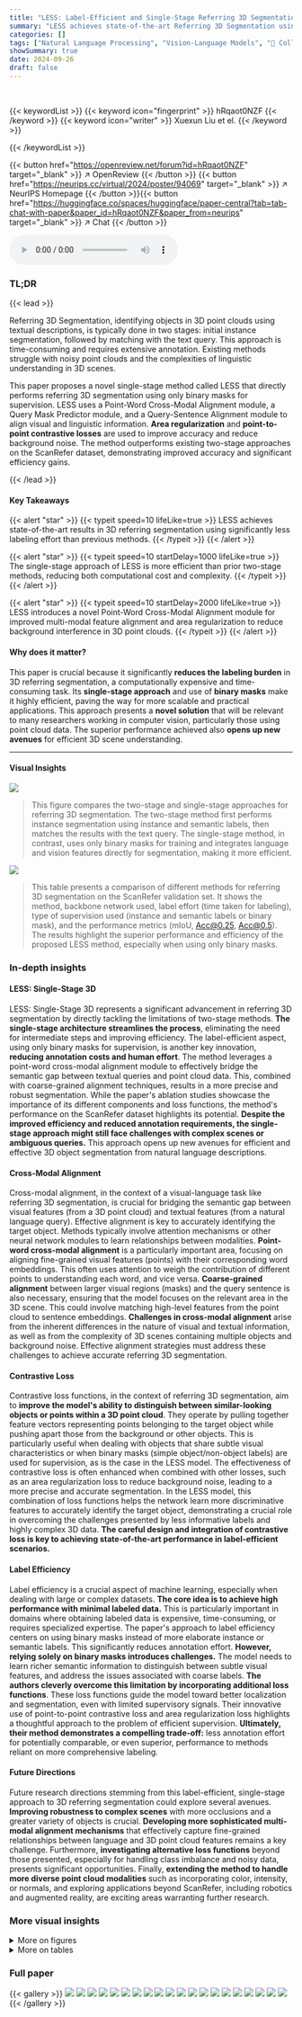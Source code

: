```yaml
---
title: "LESS: Label-Efficient and Single-Stage Referring 3D Segmentation"
summary: "LESS achieves state-of-the-art Referring 3D Segmentation using only binary masks, significantly reducing labeling effort and improving efficiency with a novel single-stage pipeline."
categories: []
tags: ["Natural Language Processing", "Vision-Language Models", "🏢 College of Computer Science and Software Engineering, Shenzhen University",]
showSummary: true
date: 2024-09-26
draft: false
---
```


<br>

{{< keywordList >}}
{{< keyword icon="fingerprint" >}} hRqaot0NZF {{< /keyword >}}
{{< keyword icon="writer" >}} Xuexun Liu et el. {{< /keyword >}}
 
{{< /keywordList >}}

{{< button href="https://openreview.net/forum?id=hRqaot0NZF" target="_blank" >}}
↗ OpenReview
{{< /button >}}
{{< button href="https://neurips.cc/virtual/2024/poster/94069" target="_blank" >}}
↗ NeurIPS Homepage
{{< /button >}}{{< button href="https://huggingface.co/spaces/huggingface/paper-central?tab=tab-chat-with-paper&paper_id=hRqaot0NZF&paper_from=neurips" target="_blank" >}}
↗ Chat
{{< /button >}}



<audio controls>
    <source src="https://ai-paper-reviewer.com/hRqaot0NZF/podcast.wav" type="audio/wav">
    Your browser does not support the audio element.
</audio>


### TL;DR


{{< lead >}}

Referring 3D Segmentation, identifying objects in 3D point clouds using textual descriptions, is typically done in two stages: initial instance segmentation, followed by matching with the text query.  This approach is time-consuming and requires extensive annotation.  Existing methods struggle with noisy point clouds and the complexities of linguistic understanding in 3D scenes.

This paper proposes a novel single-stage method called LESS that directly performs referring 3D segmentation using only binary masks for supervision.  LESS uses a Point-Word Cross-Modal Alignment module, a Query Mask Predictor module, and a Query-Sentence Alignment module to align visual and linguistic information.  **Area regularization** and **point-to-point contrastive losses** are used to improve accuracy and reduce background noise. The method outperforms existing two-stage approaches on the ScanRefer dataset, demonstrating improved accuracy and significant efficiency gains.

{{< /lead >}}


#### Key Takeaways

{{< alert "star" >}}
{{< typeit speed=10 lifeLike=true >}} LESS achieves state-of-the-art results in 3D referring segmentation using significantly less labeling effort than previous methods. {{< /typeit >}}
{{< /alert >}}

{{< alert "star" >}}
{{< typeit speed=10 startDelay=1000 lifeLike=true >}} The single-stage approach of LESS is more efficient than prior two-stage methods, reducing both computational cost and complexity. {{< /typeit >}}
{{< /alert >}}

{{< alert "star" >}}
{{< typeit speed=10 startDelay=2000 lifeLike=true >}} LESS introduces a novel Point-Word Cross-Modal Alignment module for improved multi-modal feature alignment and area regularization to reduce background interference in 3D point clouds. {{< /typeit >}}
{{< /alert >}}

#### Why does it matter?
This paper is crucial because it significantly **reduces the labeling burden** in 3D referring segmentation, a computationally expensive and time-consuming task.  Its **single-stage approach** and use of **binary masks** make it highly efficient, paving the way for more scalable and practical applications. This approach presents a **novel solution** that will be relevant to many researchers working in computer vision, particularly those using point cloud data.  The superior performance achieved also **opens up new avenues** for efficient 3D scene understanding.

------
#### Visual Insights



![](https://ai-paper-reviewer.com/hRqaot0NZF/figures_1_1.jpg)

> This figure compares the two-stage and single-stage approaches for referring 3D segmentation. The two-stage method first performs instance segmentation using instance and semantic labels, then matches the results with the text query.  The single-stage method, in contrast, uses only binary masks for training and integrates language and vision features directly for segmentation, making it more efficient.





![](https://ai-paper-reviewer.com/hRqaot0NZF/tables_6_1.jpg)

> This table presents a comparison of different methods for referring 3D segmentation on the ScanRefer validation set.  It shows the method, backbone network used, label effort (time taken for labeling), type of supervision used (instance and semantic labels or binary mask), and the performance metrics (mIoU, Acc@0.25, Acc@0.5). The results highlight the superior performance and efficiency of the proposed LESS method, especially when using only binary masks.





### In-depth insights


#### LESS: Single-Stage 3D
LESS: Single-Stage 3D represents a significant advancement in referring 3D segmentation by directly tackling the limitations of two-stage methods.  **The single-stage architecture streamlines the process**, eliminating the need for intermediate steps and improving efficiency.  The label-efficient aspect, using only binary masks for supervision, is another key innovation, **reducing annotation costs and human effort**.  The method leverages a point-word cross-modal alignment module to effectively bridge the semantic gap between textual queries and point cloud data.  This, combined with coarse-grained alignment techniques, results in a more precise and robust segmentation.  While the paper's ablation studies showcase the importance of its different components and loss functions, the method's performance on the ScanRefer dataset highlights its potential. **Despite the improved efficiency and reduced annotation requirements, the single-stage approach might still face challenges with complex scenes or ambiguous queries.**  This approach opens up new avenues for efficient and effective 3D object segmentation from natural language descriptions.

#### Cross-Modal Alignment
Cross-modal alignment, in the context of a visual-language task like referring 3D segmentation, is crucial for bridging the semantic gap between visual features (from a 3D point cloud) and textual features (from a natural language query).  Effective alignment is key to accurately identifying the target object.  Methods typically involve attention mechanisms or other neural network modules to learn relationships between modalities. **Point-word cross-modal alignment** is a particularly important area, focusing on aligning fine-grained visual features (points) with their corresponding word embeddings.  This often uses attention to weigh the contribution of different points to understanding each word, and vice versa.  **Coarse-grained alignment** between larger visual regions (masks) and the query sentence is also necessary, ensuring that the model focuses on the relevant area in the 3D scene.  This could involve matching high-level features from the point cloud to sentence embeddings. **Challenges in cross-modal alignment** arise from the inherent differences in the nature of visual and textual information, as well as from the complexity of 3D scenes containing multiple objects and background noise. Effective alignment strategies must address these challenges to achieve accurate referring 3D segmentation.

#### Contrastive Loss
Contrastive loss functions, in the context of referring 3D segmentation, aim to **improve the model's ability to distinguish between similar-looking objects or points within a 3D point cloud**.  They operate by pulling together feature vectors representing points belonging to the target object while pushing apart those from the background or other objects. This is particularly useful when dealing with objects that share subtle visual characteristics or when binary masks (simple object/non-object labels) are used for supervision, as is the case in the LESS model. The effectiveness of contrastive loss is often enhanced when combined with other losses, such as an area regularization loss to reduce background noise, leading to a more precise and accurate segmentation.  In the LESS model, this combination of loss functions helps the network learn more discriminative features to accurately identify the target object, demonstrating a crucial role in overcoming the challenges presented by less informative labels and highly complex 3D data. **The careful design and integration of contrastive loss is key to achieving state-of-the-art performance in label-efficient scenarios.**

#### Label Efficiency
Label efficiency is a crucial aspect of machine learning, especially when dealing with large or complex datasets.  **The core idea is to achieve high performance with minimal labeled data.** This is particularly important in domains where obtaining labeled data is expensive, time-consuming, or requires specialized expertise.  The paper's approach to label efficiency centers on using binary masks instead of more elaborate instance or semantic labels.  This significantly reduces annotation effort. **However, relying solely on binary masks introduces challenges.**  The model needs to learn richer semantic information to distinguish between subtle visual features, and address the issues associated with coarse labels.  **The authors cleverly overcome this limitation by incorporating additional loss functions**. These loss functions guide the model toward better localization and segmentation, even with limited supervisory signals.  Their innovative use of point-to-point contrastive loss and area regularization loss highlights a thoughtful approach to the problem of efficient supervision. **Ultimately, their method demonstrates a compelling trade-off:** less annotation effort for potentially comparable, or even superior, performance to methods reliant on more comprehensive labeling.

#### Future Directions
Future research directions stemming from this label-efficient, single-stage approach to 3D referring segmentation could explore several avenues. **Improving robustness to complex scenes** with more occlusions and a greater variety of objects is crucial.  **Developing more sophisticated multi-modal alignment mechanisms** that effectively capture fine-grained relationships between language and 3D point cloud features remains a key challenge.  Furthermore, **investigating alternative loss functions** beyond those presented, especially for handling class imbalance and noisy data, presents significant opportunities.  Finally, **extending the method to handle more diverse point cloud modalities** such as incorporating color, intensity, or normals, and exploring applications beyond ScanRefer, including robotics and augmented reality, are exciting areas warranting further research.


### More visual insights

<details>
<summary>More on figures
</summary>


![](https://ai-paper-reviewer.com/hRqaot0NZF/figures_3_1.jpg)

> This figure shows the architecture of the LESS framework for referring 3D segmentation. It starts with a sparse 3D feature extractor processing the point cloud, and a text encoder processing the textual query.  A Point-Word Cross-Modal Alignment (PWCA) module aligns word and point features. A Query Mask Predictor (QMP) module generates proposal masks, which are then refined by a Query-Sentence Alignment (QSA) module using sentence features to produce the final segmentation mask.


![](https://ai-paper-reviewer.com/hRqaot0NZF/figures_7_1.jpg)

> This figure shows the results of applying different combinations of loss functions to the model. The first two columns show the query and the input scene. The subsequent columns show the results of adding each loss function sequentially: segmentation loss (Lseg), area regularization loss (Larea), and point-to-point contrastive loss (Lp2p).  The final column shows the ground truth. The figure demonstrates the impact of each loss function on the model's ability to accurately segment the target objects in the scene, highlighting how each loss function contributes to the final prediction.


![](https://ai-paper-reviewer.com/hRqaot0NZF/figures_13_1.jpg)

> This figure illustrates the differences between three types of labels used in 3D point cloud segmentation: semantic labels, instance labels, and binary labels. Semantic labels assign a category ID to each point (e.g., chair, table), while instance labels assign unique IDs to each instance of an object (e.g., chair 1, chair 2). Binary labels, used in this paper's proposed LESS method, simplify this by assigning a value of 1 to points belonging to the target object and 0 otherwise.  This highlights the label efficiency of the LESS method.


![](https://ai-paper-reviewer.com/hRqaot0NZF/figures_13_2.jpg)

> This figure compares the architecture of previous two-stage referring 3D segmentation methods with the proposed single-stage LESS method. The two-stage method first performs instance segmentation using both instance and semantic labels, then matches the resulting proposals with the textual query. In contrast, LESS uses only binary mask supervision and integrates language and vision features directly in a single stage for increased efficiency and reduced annotation burden.


</details>




<details>
<summary>More on tables
</summary>


![](https://ai-paper-reviewer.com/hRqaot0NZF/tables_6_2.jpg)
> This table presents the ablation study on the LESS model, showing the impact of different modules on the performance.  The model is evaluated without PWCA (a), with PWCA (b), and with both PWCA and QSA (c), measuring mIoU, Acc@25, and Acc@50.  The results demonstrate the significant contribution of both the PWCA and QSA modules to improving the overall performance.

![](https://ai-paper-reviewer.com/hRqaot0NZF/tables_6_3.jpg)
> This table shows the ablation study of different loss functions used in the LESS model.  Specifically, it demonstrates the impact of adding the area regularization loss (Larea) and the point-to-point contrastive loss (Lp2p) to the basic segmentation loss (Lseg). The results are presented in terms of mIoU, Acc@0.25, and Acc@0.5.

![](https://ai-paper-reviewer.com/hRqaot0NZF/tables_8_1.jpg)
> This table presents the results of an ablation study on the impact of using word-level versus sentence-level linguistic features in the LESS model.  It shows the mIoU, Acc@0.25, and Acc@0.5 scores for three different conditions: using only word-level features, using only sentence-level features, and using both word-level and sentence-level features. The results demonstrate the relative contributions of these different feature types to the model's performance.

![](https://ai-paper-reviewer.com/hRqaot0NZF/tables_8_2.jpg)
> This table shows the effect of varying the number of queries used in the LESS model on the ScanRefer dataset.  The results demonstrate how different query numbers impact model performance metrics like mIoU, Acc@25, and Acc@50.  It helps understand the optimal query number for balancing performance and efficiency.

![](https://ai-paper-reviewer.com/hRqaot0NZF/tables_8_3.jpg)
> This table shows the results of an ablation study on the number of layers in the Query Mask Predictor (QMP) module.  The results are measured in terms of mean Intersection over Union (mIoU), and accuracy at Intersection over Union (IoU) thresholds of 0.25 and 0.5 (Acc@0.25, Acc@0.5).  The table demonstrates that increasing the number of layers beyond a certain point does not significantly improve performance.

![](https://ai-paper-reviewer.com/hRqaot0NZF/tables_14_1.jpg)
> This table compares the inference and training times of the proposed LESS method with two state-of-the-art methods, TGNN and X-RefSeg, on the ScanRefer dataset.  It shows the total inference time for the entire dataset, the inference time per scan, and the training time broken down into stages (where applicable) and total training time.  The results demonstrate the efficiency gains of the LESS model compared to the previous methods.

![](https://ai-paper-reviewer.com/hRqaot0NZF/tables_14_2.jpg)
> This table compares the performance of the proposed LESS method to the 3D-STMN method on the ScanRefer dataset.  The comparison is based on three metrics: mIoU, Acc@0.25, and Acc@0.5.  The results show that LESS significantly outperforms 3D-STMN across all three metrics.

![](https://ai-paper-reviewer.com/hRqaot0NZF/tables_14_3.jpg)
> This table shows the performance of the LESS model on the ScanRefer dataset with varying numbers of queries (5, 15, and 20).  The results (mIoU, Acc@0.25, and Acc@0.5) demonstrate how the number of queries affects the model's ability to accurately segment objects in a 3D point cloud scene based on textual descriptions.  The optimal number of queries for the model is identified.

![](https://ai-paper-reviewer.com/hRqaot0NZF/tables_15_1.jpg)
> This table presents the ablation study results on the impact of mask selection strategy in the LESS model. It compares the performance of selecting only the single highest-ranked mask versus aggregating multiple masks, showing the improvement achieved by the latter approach.  The metrics used are mIoU, Acc@0.25, and Acc@0.5.

</details>




### Full paper

{{< gallery >}}
<img src="https://ai-paper-reviewer.com/hRqaot0NZF/1.png" class="grid-w50 md:grid-w33 xl:grid-w25" />
<img src="https://ai-paper-reviewer.com/hRqaot0NZF/2.png" class="grid-w50 md:grid-w33 xl:grid-w25" />
<img src="https://ai-paper-reviewer.com/hRqaot0NZF/3.png" class="grid-w50 md:grid-w33 xl:grid-w25" />
<img src="https://ai-paper-reviewer.com/hRqaot0NZF/4.png" class="grid-w50 md:grid-w33 xl:grid-w25" />
<img src="https://ai-paper-reviewer.com/hRqaot0NZF/5.png" class="grid-w50 md:grid-w33 xl:grid-w25" />
<img src="https://ai-paper-reviewer.com/hRqaot0NZF/6.png" class="grid-w50 md:grid-w33 xl:grid-w25" />
<img src="https://ai-paper-reviewer.com/hRqaot0NZF/7.png" class="grid-w50 md:grid-w33 xl:grid-w25" />
<img src="https://ai-paper-reviewer.com/hRqaot0NZF/8.png" class="grid-w50 md:grid-w33 xl:grid-w25" />
<img src="https://ai-paper-reviewer.com/hRqaot0NZF/9.png" class="grid-w50 md:grid-w33 xl:grid-w25" />
<img src="https://ai-paper-reviewer.com/hRqaot0NZF/10.png" class="grid-w50 md:grid-w33 xl:grid-w25" />
<img src="https://ai-paper-reviewer.com/hRqaot0NZF/11.png" class="grid-w50 md:grid-w33 xl:grid-w25" />
<img src="https://ai-paper-reviewer.com/hRqaot0NZF/12.png" class="grid-w50 md:grid-w33 xl:grid-w25" />
<img src="https://ai-paper-reviewer.com/hRqaot0NZF/13.png" class="grid-w50 md:grid-w33 xl:grid-w25" />
<img src="https://ai-paper-reviewer.com/hRqaot0NZF/14.png" class="grid-w50 md:grid-w33 xl:grid-w25" />
<img src="https://ai-paper-reviewer.com/hRqaot0NZF/15.png" class="grid-w50 md:grid-w33 xl:grid-w25" />
<img src="https://ai-paper-reviewer.com/hRqaot0NZF/16.png" class="grid-w50 md:grid-w33 xl:grid-w25" />
<img src="https://ai-paper-reviewer.com/hRqaot0NZF/17.png" class="grid-w50 md:grid-w33 xl:grid-w25" />
<img src="https://ai-paper-reviewer.com/hRqaot0NZF/18.png" class="grid-w50 md:grid-w33 xl:grid-w25" />
<img src="https://ai-paper-reviewer.com/hRqaot0NZF/19.png" class="grid-w50 md:grid-w33 xl:grid-w25" />
<img src="https://ai-paper-reviewer.com/hRqaot0NZF/20.png" class="grid-w50 md:grid-w33 xl:grid-w25" />
{{< /gallery >}}
